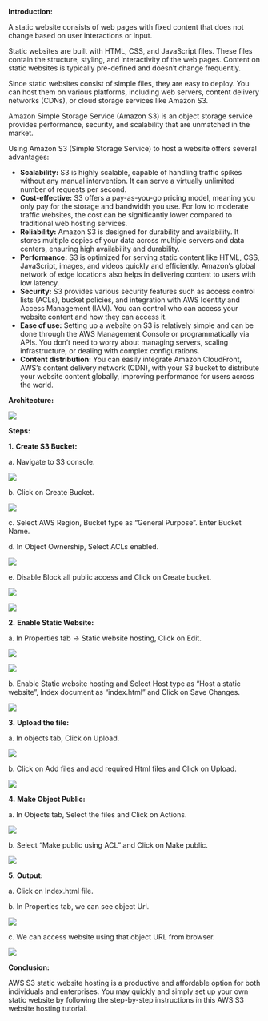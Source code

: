 
**Introduction:**

A static website consists of web pages with fixed content that does not change based on user interactions or input.

Static websites are built with HTML, CSS, and JavaScript files. These files contain the structure, styling, and interactivity of the web pages. Content on static websites is typically pre-defined and doesn’t change frequently.

Since static websites consist of simple files, they are easy to deploy. You can host them on various platforms, including web servers, content delivery networks (CDNs), or cloud storage services like Amazon S3.

Amazon Simple Storage Service (Amazon S3) is an object storage service provides performance, security, and scalability that are unmatched in the market.

Using Amazon S3 (Simple Storage Service) to host a website offers several advantages:

- **Scalability:** S3 is highly scalable, capable of handling traffic spikes without any manual intervention. It can serve a virtually unlimited number of requests per second.
- **Cost-effective:** S3 offers a pay-as-you-go pricing model, meaning you only pay for the storage and bandwidth you use. For low to moderate traffic websites, the cost can be significantly lower compared to traditional web hosting services.
- **Reliability:** Amazon S3 is designed for durability and availability. It stores multiple copies of your data across multiple servers and data centers, ensuring high availability and durability.
- **Performance:** S3 is optimized for serving static content like HTML, CSS, JavaScript, images, and videos quickly and efficiently. Amazon’s global network of edge locations also helps in delivering content to users with low latency.
- **Security:** S3 provides various security features such as access control lists (ACLs), bucket policies, and integration with AWS Identity and Access Management (IAM). You can control who can access your website content and how they can access it.
- **Ease of use:** Setting up a website on S3 is relatively simple and can be done through the AWS Management Console or programmatically via APIs. You don’t need to worry about managing servers, scaling infrastructure, or dealing with complex configurations.
- **Content distribution:** You can easily integrate Amazon CloudFront, AWS’s content delivery network (CDN), with your S3 bucket to distribute your website content globally, improving performance for users across the world.

**Architecture:**

![](https://miro.medium.com/v2/resize:fit:875/1*NZb5m9tOZkMzu0l0iVDS5Q.png)

**Steps:**

**1.** **Create S3 Bucket:**

a. Navigate to S3 console.

![](https://miro.medium.com/v2/resize:fit:875/1*BwX1JfpIUTdBC0vKUvZFiQ.png)

b. Click on Create Bucket.

![](https://miro.medium.com/v2/resize:fit:875/1*8f-vb8XKG-ZnMcY5w3UsdQ.png)

c. Select AWS Region, Bucket type as “General Purpose”. Enter Bucket Name.

d. In Object Ownership, Select ACLs enabled.

![](https://miro.medium.com/v2/resize:fit:875/1*29iOuOlrGImpRs0TAE9RmQ.png)

e. Disable Block all public access and Click on Create bucket.

![](https://miro.medium.com/v2/resize:fit:875/1*KVc-9cfkpGqhhcfxdBtjeg.png)

![](https://miro.medium.com/v2/resize:fit:875/1*qO0Au6g9KqDaNy6uxPJfeA.png)

**2.** **Enable Static Website:**

a. In Properties tab -> Static website hosting, Click on Edit.

![](https://miro.medium.com/v2/resize:fit:875/1*zjiIBO74c5iUacd3yaDENA.png)

![](https://miro.medium.com/v2/resize:fit:875/1*pgstct4bxbwAnmEGaTiYqA.png)

b. Enable Static website hosting and Select Host type as “Host a static website”, Index document as “index.html” and Click on Save Changes.

![](https://miro.medium.com/v2/resize:fit:875/1*USQ9J2zMubbRo_VoawKSmg.png)

**3.** **Upload the file:**

a. In objects tab, Click on Upload.

![](https://miro.medium.com/v2/resize:fit:875/1*UCeu1iNV9s9uOB8wGSrpYQ.png)

b. Click on Add files and add required Html files and Click on Upload.

![](https://miro.medium.com/v2/resize:fit:875/1*BLEaqIvmKV04R_gl9P2K3g.png)

**4.** **Make Object Public:**

a. In Objects tab, Select the files and Click on Actions.

![](https://miro.medium.com/v2/resize:fit:875/1*UX8gSESY1jDF2XRhj3ZYOA.png)

b. Select “Make public using ACL” and Click on Make public.

![](https://miro.medium.com/v2/resize:fit:875/1*LVRRLM36-z-ZpeVDNV2qfw.png)

**5.** **Output:**

a. Click on Index.html file.

b. In Properties tab, we can see object Url.

![](https://miro.medium.com/v2/resize:fit:875/1*GpJTnHbDRKoRPU1rccvMeQ.png)

c. We can access website using that object URL from browser.

![](https://miro.medium.com/v2/resize:fit:875/1*S9CdRi5fDz2miz4B8El31g.png)

**Conclusion:**

AWS S3 static website hosting is a productive and affordable option for both individuals and enterprises. You may quickly and simply set up your own static website by following the step-by-step instructions in this AWS S3 website hosting tutorial.
